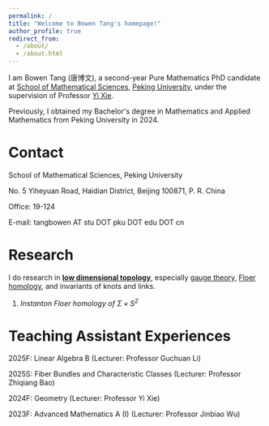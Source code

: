 ```yaml
---
permalink: /
title: "Welcome to Bowen Tang's homepage!"
author_profile: true
redirect_from: 
  - /about/
  - /about.html
---
```


I am Bowen Tang (唐博文), a second-year Pure Mathematics PhD candidate at [School of Mathematical Sciences](https://www.math.pku.edu.cn/), [Peking University](https://www.pku.edu.cn), under the supervision of Professor [Yi Xie](https://bicmr.pku.edu.cn/content/lists/11_catid74_zmx.html). 

Previously, I obtained my Bachelor's degree in Mathematics and Applied Mathematics from Peking University in 2024.

Contact
======
School of Mathematical Sciences, Peking University

No. 5 Yiheyuan Road, Haidian District, Beijing 100871, P. R. China

Office: 19-124

E-mail: tangbowen AT stu DOT pku DOT edu DOT cn

Research
======
I do research in [<strong>low dimensional topology</strong>](https://en.wikipedia.org/wiki/Low-dimensional_topology), especially [gauge theory](https://en.wikipedia.org/wiki/Gauge_theory_(mathematics)), [Floer homology](https://en.wikipedia.org/wiki/Floer_homology), and invariants of knots and links.

1. _Instanton Floer homology of $\mathit{\Sigma \times S^2}$_

Teaching Assistant Experiences
======
2025F: Linear Algebra B (Lecturer: Professor Guchuan Li)

2025S: Fiber Bundles and Characteristic Classes (Lecturer: Professor Zhiqiang Bao)

2024F: Geometry (Lecturer: Professor Yi Xie)

2023F: Advanced Mathematics A (I) (Lecturer: Professor Jinbiao Wu)
